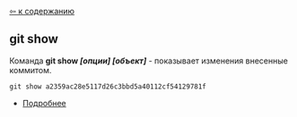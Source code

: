 [&#8678; к содержанию](./readme.md)

## git show

Команда **git show *[опции]* *[объект]*** - показывает изменения внесенные коммитом.

```bash=
git show a2359ac28e5117d26c3bbd5a40112cf54129781f
```

* [Подробнее](https://git-scm.com/docs/git-show)